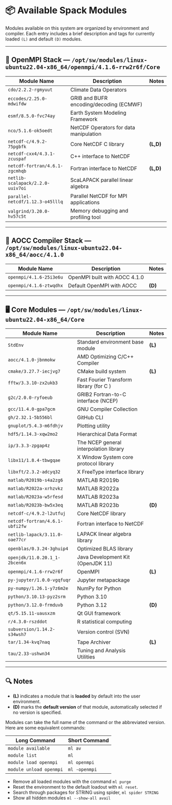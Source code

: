 # 📦 Available Spack Modules

Modules available on this system are organized by environment and compiler. Each entry includes a brief description and tags for currently loaded `(L)` and default `(D)` modules.

---

## 🔧 OpenMPI Stack — `/opt/sw/modules/linux-ubuntu22.04-x86_64/openmpi/4.1.6-rrw2r6f/Core`

| Module Name                       | Description                                             | Notes     |
|-----------------------------------|---------------------------------------------------------|-----------|
| `cdo/2.2.2-rgmyuut`               | Climate Data Operators                                  |           |
| `eccodes/2.25.0-mdwifdw`          | GRIB and BUFR encoding/decoding (ECMWF)                 |           |
| `esmf/8.5.0-fvc74ay`              | Earth System Modeling Framework                         |           |
| `nco/5.1.6-ok5oedt`               | NetCDF Operators for data manipulation                  |           |
| `netcdf-c/4.9.2-75pgbfk`          | Core NetCDF C library                                   | **(L,D)** |
| `netcdf-cxx4/4.3.1-zcuspaf`       | C++ interface to NetCDF                                 |           |
| `netcdf-fortran/4.6.1-zgcmhqb`    | Fortran interface to NetCDF                             | **(L,D)** |
| `netlib-scalapack/2.2.0-uuiv7oi`  | ScaLAPACK parallel linear algebra                       |           |
| `parallel-netcdf/1.12.3-o45lllq`  | Parallel NetCDF for MPI applications                    |           |
| `valgrind/3.20.0-hv57c5t`         | Memory debugging and profiling tool                     |           |

---

## 🧪 AOCC Compiler Stack — `/opt/sw/modules/linux-ubuntu22.04-x86_64/aocc/4.1.0`

| Module Name                     | Description                       | Notes     |
|---------------------------------|-----------------------------------|-----------|
| `openmpi/4.1.6-25i3e6u`         | OpenMPI built with AOCC 4.1.0     |           |
| `openmpi/4.1.6-ztwqdhx`         | Default OpenMPI with AOCC         | **(D)**   |

---

## 🖥️ Core Modules — `/opt/sw/modules/linux-ubuntu22.04-x86_64/Core`

| Module Name                          | Description                                      | Notes     |
|--------------------------------------|--------------------------------------------------|-----------|
| `StdEnv`                             | Standard environment base module                | **(L)**   |
| `aocc/4.1.0-jbnmokw`                 | AMD Optimizing C/C++ Compiler                   |           |
| `cmake/3.27.7-iecjvg7`               | CMake build system                              | **(L)**   |
| `fftw/3.3.10-zx2ukb3`                | Fast Fourier Transform library  (for C )        |           |
| `g2c/2.0.0-ryfoeub`                  | GRIB2 Fortran-to-C interface (NCEP)             |           |
| `gcc/11.4.0-gpa7gcm`                 | GNU Compiler Collection                         |           |
| `gh/2.32.1-5b556bl`                  | GitHub CLI                                      |           |
| `gnuplot/5.4.3-m6fdhjv`              | Plotting utility                                |           |
| `hdf5/1.14.3-xqw2mo2`                | Hierarchical Data Format                        |           |
| `ip/3.3.3-zpgap4z`                   | The NCEP general interpolation library          |           |
| `libx11/1.8.4-tbwgqae`               | X Window System core protocol library           |           |
| `libxft/2.3.2-adcyq32`               | X FreeType interface library                    |           |
| `matlab/R2019b-s4a2zg6`             | MATLAB R2019b                                   |           |
| `matlab/R2022a-xrhzvkz`             | MATLAB R2022a                                   |           |
| `matlab/R2023a-w5rfesd`             | MATLAB R2023a                                   |           |
| `matlab/R2023b-bw5x3eq`             | MATLAB R2023b                                   | **(D)**   |
| `netcdf-c/4.9.2-l2utfuj`             | Core NetCDF library                             |           |
| `netcdf-fortran/4.6.1-ubfi2fw`       | Fortran interface to NetCDF                     |           |
| `netlib-lapack/3.11.0-oae77cr`       | LAPACK linear algebra library                   |           |
| `openblas/0.3.24-3ghuip4`            | Optimized BLAS library                          |           |
| `openjdk/11.0.20.1_1-2bcen6x`        | Java Development Kit (OpenJDK 11)               |           |
| `openmpi/4.1.6-rrw2r6f`              | OpenMPI                                         | **(L)**   |
| `py-jupyter/1.0.0-vgqfuqr`           | Jupyter metapackage                             |           |
| `py-numpy/1.26.1-y7z6m2e`            | NumPy for Python                                |           |
| `python/3.10.13-pyz2srm`             | Python 3.10                                     |           |
| `python/3.12.0-frmduvb`              | Python 3.12                                     | **(D)**   |
| `qt/5.15.11-uausxzm`                 | Qt GUI framework                                |           |
| `r/4.3.0-rszddot`                    | R statistical computing                         |           |
| `subversion/1.14.2-s34wsh7`          | Version control (SVN)                           |           |
| `tar/1.34-kvq7naq`                   | Tape Archiver                                   | **(L)**   |
| `tau/2.33-ushwn34`                   | Tuning and Analysis Utilities                   |           |

---

## 🔍 Notes

- **(L)** indicates a module that is **loaded** by default into the user environment.
- **(D)** marks the **default version** of that module, automatically selected if no version is specified.

Modules can take the full name of the command or the abbreviated version. Here are some equivalent commands:

| Long Command          | Short Command       |
|-----------------------|---------------------|
|`module available`     | `ml av`             |
|`module list`          | `ml`                |
|`module load openmpi`  | `ml openmpi`        |
|`module unload openmpi`| `ml -openmpi`       |

- Remove all loaded modules with the command `ml purge`
- Reset the environment to the default loadout with `ml reset`.
- Search through packages for STRING using spider, `ml spider STRING`
- Show all hidden modules `ml --show-all avail`
